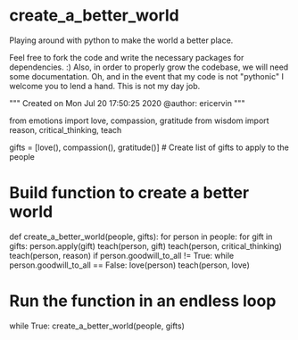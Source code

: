# create_a_better_world
Playing around with python to make the world a better place.

Feel free to fork the code and write the necessary packages for dependencies.  :)
Also, in order to properly grow the codebase, we will need some documentation.
Oh, and in the event that my code is not "pythonic" I welcome you to lend a hand. 
This is not my day job.  


"""
Created on Mon Jul 20 17:50:25 2020
@author: ericervin
"""

from emotions import love, compassion, gratitude
from wisdom import reason, critical_thinking, teach

gifts = [love(), compassion(), gratitude()] # Create list of gifts to apply to the people

# Build function to create a better world
def create_a_better_world(people, gifts):
    for person in people:
        for gift in gifts:
            person.apply(gift)
            teach(person, gift)
            teach(person, critical_thinking)
            teach(person, reason)
        if person.goodwill_to_all != True:
            while person.goodwill_to_all  == False:
                love(person)
                teach(person, love)

# Run the function in an endless loop
while True:
    create_a_better_world(people, gifts)
